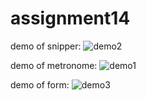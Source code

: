 # assignment14

demo of snipper:
![demo2](https://user-images.githubusercontent.com/88943166/166242952-db4f8b3c-5c5f-40c9-8f61-7870f92c6b97.PNG)

demo of metronome: 
![demo1](https://user-images.githubusercontent.com/88943166/166241718-420d1881-6263-4df5-b5ef-c91864fedf72.PNG)


demo of form:
![demo3](https://user-images.githubusercontent.com/88943166/166241825-6ecb9d51-0d34-414f-9334-56c8e07e768d.PNG)
